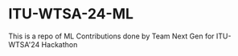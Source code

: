 # ITU-WTSA-24-ML
This is a repo of ML Contributions done by Team Next Gen for ITU-WTSA'24 Hackathon
